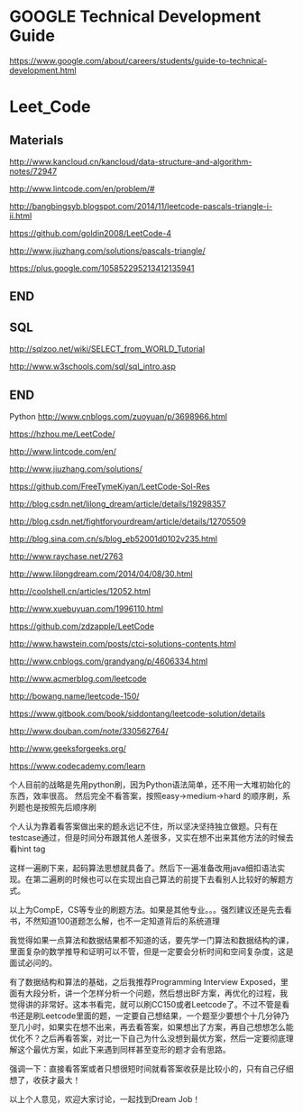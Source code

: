 
# GOOGLE Technical Development Guide
https://www.google.com/about/careers/students/guide-to-technical-development.html


# Leet_Code

## Materials
http://www.kancloud.cn/kancloud/data-structure-and-algorithm-notes/72947

http://www.lintcode.com/en/problem/#

http://bangbingsyb.blogspot.com/2014/11/leetcode-pascals-triangle-i-ii.html

https://github.com/goldin2008/LeetCode-4

http://www.jiuzhang.com/solutions/pascals-triangle/

https://plus.google.com/105852295213412135941
## END

## SQL
http://sqlzoo.net/wiki/SELECT_from_WORLD_Tutorial

http://www.w3schools.com/sql/sql_intro.asp
## END





Python
http://www.cnblogs.com/zuoyuan/p/3698966.html

https://hzhou.me/LeetCode/

http://www.lintcode.com/en/

http://www.jiuzhang.com/solutions/

https://github.com/FreeTymeKiyan/LeetCode-Sol-Res

http://blog.csdn.net/lilong_dream/article/details/19298357

http://blog.csdn.net/fightforyourdream/article/details/12705509

http://blog.sina.com.cn/s/blog_eb52001d0102v235.html

http://www.raychase.net/2763

http://www.lilongdream.com/2014/04/08/30.html

http://coolshell.cn/articles/12052.html

http://www.xuebuyuan.com/1996110.html

https://github.com/zdzapple/LeetCode

http://www.hawstein.com/posts/ctci-solutions-contents.html

http://www.cnblogs.com/grandyang/p/4606334.html

http://www.acmerblog.com/leetcode

http://bowang.name/leetcode-150/

https://www.gitbook.com/book/siddontang/leetcode-solution/details

http://www.douban.com/note/330562764/

http://www.geeksforgeeks.org/

https://www.codecademy.com/learn




个人目前的战略是先用python刷，因为Python语法简单，还不用一大堆初始化的东西，效率很高。
然后完全不看答案，按照easy->medium->hard 的顺序刷，系列题也是按照先后顺序刷

个人认为靠着看答案做出来的题永远记不住，所以坚决坚持独立做题。只有在testcase通过，但是时间分布跟其他人差很多，又实在想不出来其他方法的时候去看hint tag

这样一遍刷下来，起码算法思想就具备了。然后下一遍准备改用java细扣语法实现。在第二遍刷的时候也可以在实现出自己算法的前提下去看别人比较好的解题方式。

以上为CompE，CS等专业的刷题方法。如果是其他专业。。。强烈建议还是先去看书，不然知道100道题怎么解，也不一定知道背后的系统道理

我觉得如果一点算法和数据结果都不知道的话，要先学一门算法和数据结构的课，里面复杂的数学推导和证明可以不管，但是一定要会分析时间和空间复杂度，这是面试必问的。

有了数据结构和算法的基础，之后我推荐Programming Interview Exposed，里面有大段分析，讲一个怎样分析一个问题，然后想出BF方案，再优化的过程，我觉得讲的非常好。这本书看完，就可以刷CC150或者Leetcode了。不过不管是看书还是刷Leetcode里面的题，一定要自己想结果，一个题至少要想个十几分钟乃至几小时，如果实在想不出来，再去看答案，如果想出了方案，再自己想想怎么能优化不？之后再看答案，对比一下自己为什么没想到最优方案，然后一定要彻底理解这个最优方案，如此下来遇到同样甚至变形的题才会有思路。

强调一下：直接看答案或者只想很短时间就看答案收获是比较小的，只有自己仔细想了，收获才最大！

以上个人意见，欢迎大家讨论，一起找到Dream Job！
